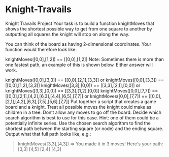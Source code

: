 # Knight-Travails
Knight Travails Project
Your task is to build a function knightMoves that shows the shortest possible way to get from one square to another by outputting all squares the knight will stop on along the way.

You can think of the board as having 2-dimensional coordinates. Your function would therefore look like:

knightMoves([0,0],[1,2]) == [[0,0],[1,2]]
Note: Sometimes there is more than one fastest path, an example of this is shown below. Either answer will work.

knightMoves([0,0],[3,3]) == [[0,0],[2,1],[3,3]] or knightMoves([0,0],[3,3]) == [[0,0],[1,2],[3,3]]
knightMoves([3,3],[0,0]) == [[3,3],[2,1],[0,0]] or knightMoves([3,3],[0,0]) == [[3,3],[1,2],[0,0]]
knightMoves([0,0],[7,7]) == [[0,0],[2,1],[4,2],[6,3],[4,4],[6,5],[7,7]] or knightMoves([0,0],[7,7]) == [[0,0],[2,1],[4,2],[6,3],[7,5],[5,6],[7,7]]
Put together a script that creates a game board and a knight.
Treat all possible moves the knight could make as children in a tree. Don’t allow any moves to go off the board.
Decide which search algorithm is best to use for this case. Hint: one of them could be a potentially infinite series.
Use the chosen search algorithm to find the shortest path between the starting square (or node) and the ending square. Output what that full path looks like, e.g.:
  > knightMoves([3,3],[4,3])
  => You made it in 3 moves!  Here's your path:
    [3,3]
    [4,5]
    [2,4]
    [4,3]

